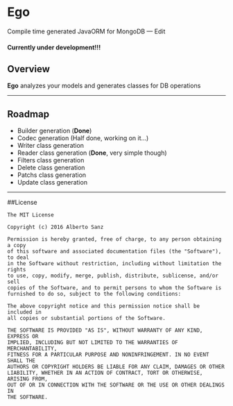 # Ego


Compile time generated JavaORM for MongoDB — Edit

#### **Currently under development!!!**

## Overview

**Ego** analyzes your models and generates classes for DB operations

---

## Roadmap

- Builder generation (**Done**)
- Codec generation (Half done, working on it...)
- Writer class generation
- Reader class generation (**Done**, very simple though)
- Filters class generation
- Delete class generation
- Patchs class generation
- Update class generation


---

##License

    The MIT License

    Copyright (c) 2016 Alberto Sanz

    Permission is hereby granted, free of charge, to any person obtaining a copy
    of this software and associated documentation files (the "Software"), to deal
    in the Software without restriction, including without limitation the rights
    to use, copy, modify, merge, publish, distribute, sublicense, and/or sell
    copies of the Software, and to permit persons to whom the Software is
    furnished to do so, subject to the following conditions:

    The above copyright notice and this permission notice shall be included in
    all copies or substantial portions of the Software.

    THE SOFTWARE IS PROVIDED "AS IS", WITHOUT WARRANTY OF ANY KIND, EXPRESS OR
    IMPLIED, INCLUDING BUT NOT LIMITED TO THE WARRANTIES OF MERCHANTABILITY,
    FITNESS FOR A PARTICULAR PURPOSE AND NONINFRINGEMENT. IN NO EVENT SHALL THE
    AUTHORS OR COPYRIGHT HOLDERS BE LIABLE FOR ANY CLAIM, DAMAGES OR OTHER
    LIABILITY, WHETHER IN AN ACTION OF CONTRACT, TORT OR OTHERWISE, ARISING FROM,
    OUT OF OR IN CONNECTION WITH THE SOFTWARE OR THE USE OR OTHER DEALINGS IN
    THE SOFTWARE.
